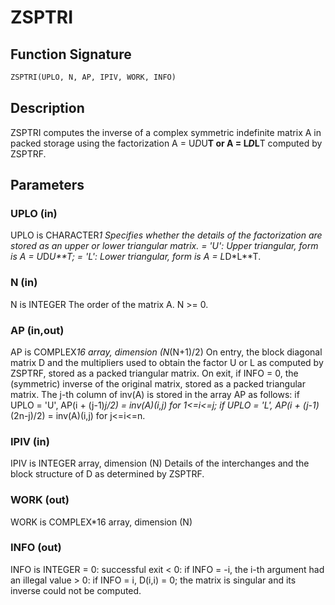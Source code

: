 # ZSPTRI

## Function Signature

```fortran
ZSPTRI(UPLO, N, AP, IPIV, WORK, INFO)
```

## Description


 ZSPTRI computes the inverse of a complex symmetric indefinite matrix
 A in packed storage using the factorization A = U*D*U**T or
 A = L*D*L**T computed by ZSPTRF.

## Parameters

### UPLO (in)

UPLO is CHARACTER*1 Specifies whether the details of the factorization are stored as an upper or lower triangular matrix. = 'U': Upper triangular, form is A = U*D*U**T; = 'L': Lower triangular, form is A = L*D*L**T.

### N (in)

N is INTEGER The order of the matrix A. N >= 0.

### AP (in,out)

AP is COMPLEX*16 array, dimension (N*(N+1)/2) On entry, the block diagonal matrix D and the multipliers used to obtain the factor U or L as computed by ZSPTRF, stored as a packed triangular matrix. On exit, if INFO = 0, the (symmetric) inverse of the original matrix, stored as a packed triangular matrix. The j-th column of inv(A) is stored in the array AP as follows: if UPLO = 'U', AP(i + (j-1)*j/2) = inv(A)(i,j) for 1<=i<=j; if UPLO = 'L', AP(i + (j-1)*(2n-j)/2) = inv(A)(i,j) for j<=i<=n.

### IPIV (in)

IPIV is INTEGER array, dimension (N) Details of the interchanges and the block structure of D as determined by ZSPTRF.

### WORK (out)

WORK is COMPLEX*16 array, dimension (N)

### INFO (out)

INFO is INTEGER = 0: successful exit < 0: if INFO = -i, the i-th argument had an illegal value > 0: if INFO = i, D(i,i) = 0; the matrix is singular and its inverse could not be computed.


